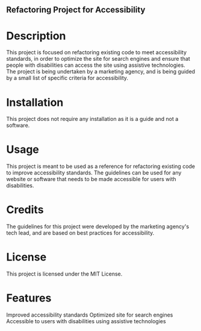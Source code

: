 ## Refactoring Project for Accessibility

# Description

This project is focused on refactoring existing code to meet accessibility standards, in order to optimize the site for search engines and ensure that people with disabilities can access the site using assistive technologies. The project is being undertaken by a marketing agency, and is being guided by a small list of specific criteria for accessibility.


# Installation
This project does not require any installation as it is a guide and not a software.

# Usage
This project is meant to be used as a reference for refactoring existing code to improve accessibility standards. The guidelines can be used for any website or software that needs to be made accessible for users with disabilities.

# Credits
The guidelines for this project were developed by the marketing agency's tech lead, and are based on best practices for accessibility.

# License
This project is licensed under the MIT License.

# Features
Improved accessibility standards
Optimized site for search engines
Accessible to users with disabilities using assistive technologies

